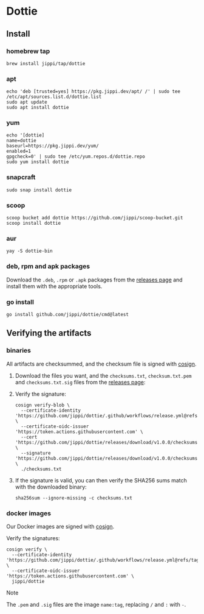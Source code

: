 # Dottie

## Install

### homebrew tap

```shell
brew install jippi/tap/dottie
```

### apt

```shell
echo 'deb [trusted=yes] https://pkg.jippi.dev/apt/ /' | sudo tee /etc/apt/sources.list.d/dottie.list
sudo apt update
sudo apt install dottie
```

### yum

```shell
echo '[dottie]
name=dottie
baseurl=https://pkg.jippi.dev/yum/
enabled=1
gpgcheck=0' | sudo tee /etc/yum.repos.d/dottie.repo
sudo yum install dottie
```

### snapcraft

```shell
sudo snap install dottie
```

### scoop

```shell
scoop bucket add dottie https://github.com/jippi/scoop-bucket.git
scoop install dottie
```

### aur

```shell
yay -S dottie-bin
```

### deb, rpm and apk packages

Download the `.deb`, `.rpm` or `.apk` packages from the [releases page](https://github.com/jippi/dottie/releases) and install them with the appropriate tools.

### go install

```shell
go install github.com/jippi/dottie/cmd@latest
```

## Verifying the artifacts

### binaries

All artifacts are checksummed, and the checksum file is signed with [cosign](https://github.com/sigstore/cosign).

1. Download the files you want, and the `checksums.txt`, `checksum.txt.pem` and `checksums.txt.sig` files from the [releases page](https://github.com/jippi/dottie/releases):
2. Verify the signature:

    ```shell
    cosign verify-blob \
      --certificate-identity 'https://github.com/jippi/dottie/.github/workflows/release.yml@refs/tags/v1.0.0' \
      --certificate-oidc-issuer 'https://token.actions.githubusercontent.com' \
      --cert 'https://github.com/jippi/dottie/releases/download/v1.0.0/checksums.txt.pem' \
      --signature 'https://github.com/jippi/dottie/releases/download/v1.0.0/checksums.txt.sig' \
      ./checksums.txt
    ```

3. If the signature is valid, you can then verify the SHA256 sums match with the downloaded binary:

    ```shell
    sha256sum --ignore-missing -c checksums.txt
    ```

### docker images

Our Docker images are signed with [cosign](https://github.com/sigstore/cosign).

Verify the signatures:

```shell
cosign verify \
  --certificate-identity 'https://github.com/jippi/dottie/.github/workflows/release.yml@refs/tags/v1.0.0' \
  --certificate-oidc-issuer 'https://token.actions.githubusercontent.com' \
  jippi/dottie
```

> [!NOTE]
> The `.pem` and `.sig` files are the image `name:tag`, replacing `/` and `:` with `-`.
